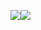![](https://github-readme-stats.vercel.app/api?username=onur9848&include_all_commits=true&count_private=true&show_icons=true&&line_height=20title_color=7A7ADB&icon_color=2234AE&text_color=D3D3D3&bg_color=0,000000,130F40)![](https://github-readme-stats.vercel.app/api/top-langs/?username=oguzhantarhan&layout=compact&text_color=daf7dc&bg_color=151515)
